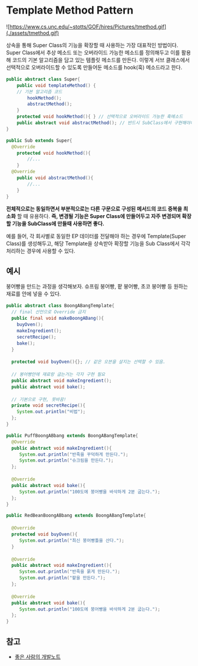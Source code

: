 # Template Method Pattern

![https://www.cs.unc.edu/~stotts/GOF/hires/Pictures/tmethod.gif](./assets/tmethod.gif)

상속을 통해 Super Class의 기능을 확장할 때 사용하는 가장 대표적인 방법이다. 
Super Class에서 추상 메소드 또는 오버라이드 가능한 메소드를 정의해두고 이를 활용해 코드의 기본 알고리즘을 담고 있는 템플릿 메소드를 만든다. 이렇게 서브 클래스에서 선택적으로 오버라이드할 수 있도록 만들어둔 메소드를 hook(훅) 메소드라고 한다.

```java
public abstract class Super{
	public void templateMethod() {
    // 기본 알고리즘 코드
		hookMethod();
		abstractMethod();
	}
	protected void hookMethod(){ } // 선택적으로 오버라이드 가능한 훅메소드
	public abstract void abstractMethod(); // 반드시 SubClass에서 구현해야하는 추상 메소드
}
```
```java
public Sub extends Super{
  @Override
	protected void hookMethod(){
		//...
	}
  @Override
	public void abstractMethod(){
		//...
	}
}
```

**전체적으로는 동일하면서 부분적으로는 다른 구문으로 구성된 메서드의 코드 중복을 최소화** 할 때 유용하다. **즉, 변경될 기능은 Super Class에 만들어두고 자주 변경되며 확장할 기능을 SubClass에 만들때 사용하면 좋다.**

예를 들어, 각 회사별로 동일한 EP 데이터를  전달해야 하는 경우에 Template(Super Class)를 생성해두고, 해당 Template을 상속받아 확장할 기능을 Sub Class에서 각각 처리하는 경우에 사용할 수 있다.



## 예시

붕어빵을 만드는 과정을 생각해보자. 슈프림 붕어빵, 팥 붕어빵, 초코 붕어빵 등 원하는 재료를 안에 넣을 수 있다.

```java
public abstract class BoongABangTemplate{
  // final 선언으로 Override 금지
  public final void makeBoongABang(){
    buyOven();
    makeIngredient();
    secretRecipe();
    bake();
  }
  
  protected void buyOven(){}; // 같은 오븐을 살지는 선택할 수 있음.

  // 붕어빵안에 재료랑 굽는거는 각자 구현 필요
  public abstract void makeIngredient();
  public abstract void bake();
  
  // 기본으로 구현, 못바꿈!
  private void secretRecipe(){
    System.out.println("비법");
  };
}
```

```java
public PuffBoongABbang extends BoongABangTemplate{
  @Override
  public abstract void makeIngredient(){
     System.out.println("반죽을 꾸덕하게 만든다.");
     System.out.println("슈크림을 만든다.");
  };
  
  @Override
  public abstract void bake(){
     System.out.println("100도에 붕어빵을 바삭하게 2분 굽는다.");
  };
}
```

```java
public RedBeanBoongABbang extends BoongABangTemplate{

  @Override
  protected void buyOven(){
  	 System.out.println("최신 붕어빵틀을 산다."); 
  }
  
  @Override
  public abstract void makeIngredient(){
     System.out.println("반죽을 묽게 만든다.");
     System.out.println("팥을 만든다.");
  };
  
  @Override
  public abstract void bake(){
     System.out.println("100도에 붕어빵을 바삭하게 2분 굽는다.");
  };
}
```





## 참고

- [좋은 사람의 개발노트](https://niceman.tistory.com/142)